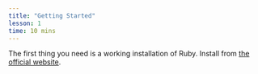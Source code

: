 ```yaml
---
title: "Getting Started"
lesson: 1
time: 10 mins
---
```


The first thing you need is a working installation of Ruby. Install from [the official website](https://www.ruby-lang.org/en/documentation/installation/).
